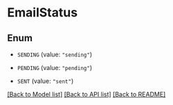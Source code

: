 # EmailStatus

## Enum


* `SENDING` (value: `"sending"`)

* `PENDING` (value: `"pending"`)

* `SENT` (value: `"sent"`)


[[Back to Model list]](../README.md#documentation-for-models) [[Back to API list]](../README.md#documentation-for-api-endpoints) [[Back to README]](../README.md)


